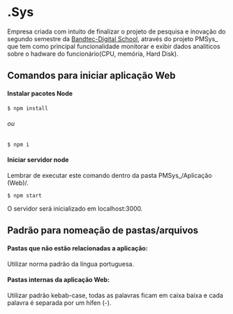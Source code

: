 # .Sys
Empresa criada com intuito de finalizar o projeto de pesquisa e inovação do segundo semestre da [Bandtec-Digital School](http://www.digitalschool.com.br/faculdade/), através do projeto PMSys_ que tem como principal funcionalidade monitorar e exibir dados analiticos sobre o hadware do funcionário(CPU, memória, Hard Disk).

## Comandos para iniciar aplicação Web

#### Instalar pacotes Node
```
$ npm install
```
###### ou
```
$ npm i
```

#### Iniciar servidor node

Lembrar de executar este comando dentro da pasta PMSys_/Aplicação (Web)/.
```
$ npm start
```

O servidor será inicializado em localhost:3000.
 
## Padrão para nomeação de pastas/arquivos
#### Pastas que não estão relacionadas a aplicação:
  Utilizar norma padrão da língua portuguesa.
  
#### Pastas internas da aplicação Web:

  Utilizar padrão kebab-case, todas as palavras ficam em caixa baixa e cada palavra é separada por um hífen (-). 
